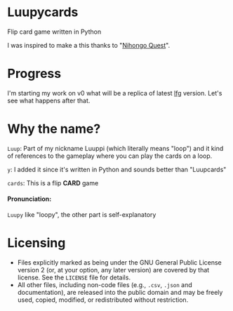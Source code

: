 # Luupycards
Flip card game written in Python

I was inspired to make a this thanks to "[Nihongo Quest](https://store.steampowered.com/app/1556070/Nihongo_Quest/)".

# Progress
I'm starting my work on v0 what will be a replica of latest [lfg](https://github.com/LuuppiZ/lfg) version. Let's see what happens after that.

# Why the name?
`Luup`: Part of my nickname Luuppi (which literally means "loop") and it kind of references to the gameplay where you can play the cards on a loop.

`y`: I added it since it's written in Python and sounds better than "Luupcards"

`cards`: This is a flip **CARD** game

#### Pronunciation:
`Luupy` like "loopy", the other part is self-explanatory

# Licensing

- Files explicitly marked as being under the GNU General Public License version 2 (or, at your option, any later version) are covered by that license. See the `LICENSE` file for details.
- All other files, including non-code files (e.g., `.csv`, `.json` and documentation), are released into the public domain and may be freely used, copied, modified, or redistributed without restriction.

